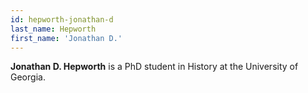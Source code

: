```yaml
---
id: hepworth-jonathan-d
last_name: Hepworth
first_name: 'Jonathan D.'
---
```

**Jonathan D. Hepworth** is a PhD student in History at the University of Georgia.